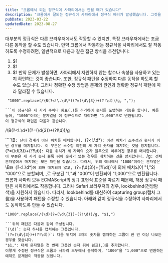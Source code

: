 ```yaml
---
title: "크롬에서 되는 정규식이 사파리에서는 안될 때가 있습니다"
description: "크롬에서 잘되는 정규식이 사파리에서 정규식 에러가 발생했습니다. 그것을 해결하였습니다."
pubDate: 2023-03-22
updatedDate: 2023-08-27
---
```


대부분의 정규식은 다른 브라우저에서도 작동할 수 있지만, 특정 브라우저에서는 조금 다른 동작을 할 수도 있습니다.
만약 크롬에서 작동하는 정규식을 사파리에서도 잘 작동하도록 수정하려면, 일반적으로 다음과 같은 접근 방식을 추천합니다:
1. $1
2. $1
3. $1
만약 문제가 발생하면, 사파리에서 지원하지 않는 함수나 속성을 사용하고 있는지 확인하는 것이 좋습니다. 또한, 정규식 패턴을 수정하여 다른 동작을 하도록 할 수도 있습니다. 그러나 정확한 수정 방법은 문제의 원인과 정확한 정규식 패턴에 따라 달라질 수 있습니다.
```
 "1000".replace(/\B(?<!\.\d\*)(?=(\d\{3})+(?!\d))/g, ",");

```이 정규식은 세 자리 수마다 쉼표(,)를 추가하여 숫자를 포맷하는 기능을 합니다. 예를 들어, "1000"이라는 문자열을 이 정규식으로 처리하면 "1,000"으로 변환됩니다.
이 정규식의 패턴은 다음과 같습니다.
```
/\B(?<!\.\d\*)(?=(\d\{3})+(?!\d))/g

````\B`: 단어 경계가 아닌 위치를 매치합니다.
`(?<!\.\d\*)`: 이전 위치가 소수점과 숫자가 아닌 경우를 매치합니다. 이 부분은 소수점 이전의 세 자리 숫자를 매치하는 것을 방지합니다.
`(?=(\d\{3})+(?!\d))`: 다음 위치가 세 자리의 숫자 블록으로 이루어진 경우를 매치합니다. 이 부분은 세 자리 숫자 블록 뒤에 숫자가 없는 경우를 매치하는 것을 방지합니다.
`/g`: 전체 문자열에서 매치하는 모든 패턴을 찾습니다.
따라서, 위의 예시에서 "1000"이라는 문자열은 `\B`와 `(?<!\.\d\*)`에 의해 매치되지 않고, `(?=(\d\{3})+(?!\d))`에 의해 매치되어 "1,"와 "000"으로 분할되며, ,로 구분된 "1,"과 "000"이 반환되어 "1,000"으로 변환됩니다.
크롬과 사파리 모두 ECMAScript의 정규 표현식 표준을 따르기 때문에, 해당 정규식 패턴은 사파리에서도 작동합니다. 그러나 Safari 브라우저의 경우, lookbehind(전방탐색)을 지원하지 않습니다.
따라서, lookbehind를 대신하여 capturing group(캡처 그룹)을 사용하여 패턴을 수정할 수 있습니다. 아래와 같이 정규식을 수정하여 사파리에서도 동작하도록 만들 수 있습니다.
```
"1000".replace(/(\d)(?=(\d\{3})+(?!\d))/g, "$1,")

```위의 패턴은 다음과 같이 구성됩니다.
`(\d)`: 숫자 하나를 캡처하는 그룹입니다.
`(?=(\d\{3})+(?!\d))`: 다음 위치에 3개의 숫자를 캡처하는 그룹이 한 번 이상 나오는 경우를 찾습니다.
"$1,": 대체 문자열은 첫 번째 그룹인 숫자 뒤에 쉼표(,)를 추가합니다.
이렇게 수정된 정규식은 크롬과 사파리 모두에서 동작하며, "1000"을 "1,000"으로 변환하는 예제도 문제없이 작동할 것입니다.